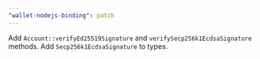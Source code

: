 ```yaml
---
"wallet-nodejs-binding": patch
---
```


Add `Account::verifyEd25519Signature` and `verifySecp256k1EcdsaSignature` methods. Add `Secp256k1EcdsaSignature` to types.
